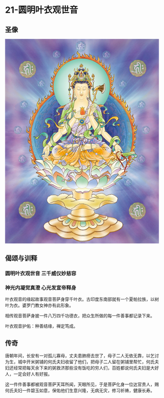 # 21-圆明叶衣观世音

## 圣像

![](../../.gitbook/assets/21-yuan-ming-ye-yi-guan-shi-yin.jpg)

## 偈颂与训释

### 圆明叶衣观世音 三千威仪妙慈容

### 神光内凝觉真澄 心光发宣帝释身

叶衣观音的缘起故事观音菩萨身穿千叶衣。古印度东南部就有一个夏帕拉族，以树叶为衣。婆罗门教女神亦有此形象。

相传观音菩萨身披一件八万四千功德衣，把众生所做的每一件善事都记录下来。

叶衣观音护佑：种善结缘，禅定笃成。

## 传奇

唐朝年间，长安有一对孤儿寡母，丈夫患肺痨去世了，母子二人无依无靠，以乞讨为生，城中开米粥铺的何氏夫妇收留了他们，把母子二人留在粥铺里帮忙，何氏夫妇还经常把每天余下来的粥救济那些没有饭吃的穷人们，百姓都说何氏夫妇是大好人，一定会好人有好报。

这一件件善事都被观音菩萨天耳所闻，天眼所见，于是菩萨化身一位达官贵人，赐何氏夫妇一件碧玉如意，保佑他们生意兴隆，无病无灾，修习祈祷，健康长寿。

